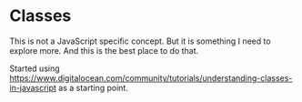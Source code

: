 # Classes

This is not a JavaScript specific concept. But it is something I need to explore more. And this is the best place to do that.

Started using https://www.digitalocean.com/community/tutorials/understanding-classes-in-javascript as a starting point.